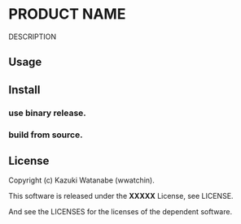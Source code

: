 # PRODUCT NAME
DESCRIPTION

## Usage

## Install
### use binary release.

### build from source.

## License
Copyright (c) Kazuki Watanabe (wwatchin).

This software is released under the **XXXXX** License, see LICENSE.

And see the LICENSES for the licenses of the dependent software.
